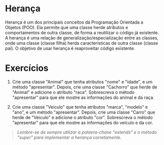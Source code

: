 # Herança

Herança é um dos principais conceitos da Programação Orientada a Objetos (POO). Ela permite que uma classe herde atributos e comportamentos de outra classe, de forma a reutilizar o código já existente. A herança é uma relação de generalização/especialização entre as classes, onde uma classe (classe filha) herda características de outra 
classe (classe pai). O objetivo de usar herança é reaproveitar código existente.

# Exercícios 

1) Crie uma classe "Animal" que tenha atributos "nome" e "idade", e um método "apresentar". Depois, crie uma classe "Cachorro" que herde de "Animal" e adicione o atributo "raca". Sobrescreva o método "apresentar" para que ele mostre as informações do animal e da raça.

2) Crie uma classe "Veiculo" que tenha atributos "marca", "modelo" e "ano", e um método "apresentar". Depois, crie uma classe "Carro" que herde de "Veiculo" e adicione o atributo "cor". Sobrescreva o método "apresentar" para que ele mostre as informações do veículo e da cor.

>*Lembre-se de sempre utilizar a palavra-chave "extends" e o método "super" para implementar a herança corretamente.*